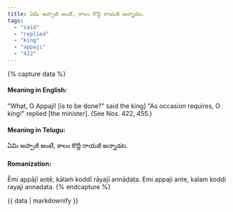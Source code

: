 ```yaml
---
title: ఏమి అప్పాజీ అంటే, కాలం కొద్దీ రాయజీ అన్నాడట.
tags:
  - "said"
  - "replied"
  - "king"
  - "appaji"
  - "422"
---
```


{% capture data %}
#### Meaning in English:
"What, O Appaji! [is to be done?" said the king] "As occasion requires, O king!" replied [the minister].
(See Nos. 422, 455.)

#### Meaning in Telugu:
ఏమి అప్పాజీ అంటే, కాలం కొద్దీ రాయజీ అన్నాడట.

#### Romanization:
Ēmi appājī aṇṭē, kālaṁ koddī rāyajī annāḍaṭa.
Emi appaji ante, kalam koddi rayaji annadata.
{% endcapture %}

{{ data | markdownify }}

